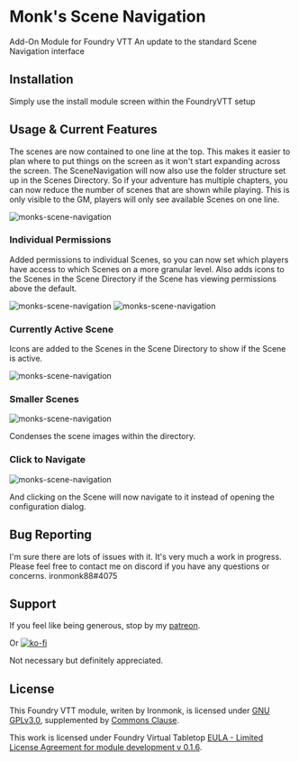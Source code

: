 # Monk's Scene Navigation
Add-On Module for Foundry VTT
An update to the standard Scene Navigation interface

## Installation
Simply use the install module screen within the FoundryVTT setup

## Usage & Current Features
The scenes are now contained to one line at the top.  This makes it easier to plan where to put things on the screen as it won't start expanding across the screen.
The SceneNavigation will now also use the folder structure set up in the Scenes Directory.  So if your adventure has multiple chapters, you can now reduce the number of scenes that are shown while playing.  This is only visible to the GM, players will only see available Scenes on one line.

![monks-scene-navigation](/screenshots/navigation.png)

### Individual Permissions
Added permissions to individual Scenes, so you can now set which players have access to which Scenes on a more granular level. Also adds icons to the Scenes in the Scene Directory if the Scene has viewing permissions above the default.

![monks-scene-navigation](/screenshots/SceneNavDefaultPermissions.webp)
![monks-scene-navigation](/screenshots/SceneNavSpecificUserPermissions.webp)

### Currently Active Scene

Icons are added to the Scenes in the Scene Directory to show if the Scene is active.

![monks-scene-navigation](/screenshots/SceneNavActiveScene.webp)

### Smaller Scenes

![monks-scene-navigation](/screenshots/MonksScenesComparison.webp)

Condenses the scene images within the directory.

### Click to Navigate

![monks-scene-navigation](/screenshots/scene-identifiers.png)

And clicking on the Scene will now navigate to it instead of opening the configuration dialog.

## Bug Reporting
I'm sure there are lots of issues with it.  It's very much a work in progress.
Please feel free to contact me on discord if you have any questions or concerns. ironmonk88#4075

## Support

If you feel like being generous, stop by my <a href="https://www.patreon.com/ironmonk">patreon</a>.  

Or [![ko-fi](https://ko-fi.com/img/githubbutton_sm.svg)](https://ko-fi.com/R6R7BH5MT)

Not necessary but definitely appreciated.

## License
This Foundry VTT module, writen by Ironmonk, is licensed under [GNU GPLv3.0](https://www.gnu.org/licenses/gpl-3.0.en.html), supplemented by [Commons Clause](https://commonsclause.com/).

This work is licensed under Foundry Virtual Tabletop [EULA - Limited License Agreement for module development v 0.1.6](http://foundryvtt.com/pages/license.html).
